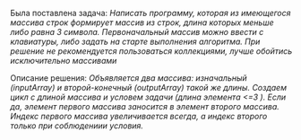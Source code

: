 Была поставлена задача:
*Написать программу, которая из имеющегося массива строк формирует массив из строк, длина которых меньше либо равна 3 символа. Первоначальный массив можно ввести с клавиатуры, либо задать на старте выполнения алгоритма. При решение не рекомендуется пользоваться коллекциями, лучше обойтись исключительно массивами*

Описание решения:
*Объявляется два массива: изначальный (inputArray) и второй-конечный (outputArray) такой же длины. Cоздаем цикл с длиной массива и условем задачи (длина элемента <=3 ). Если да, элемент первого массива заносится в элемент второго массива. Индекс первого массива увеличивается всегда, а индекс второго только при соблюдениии условия.*